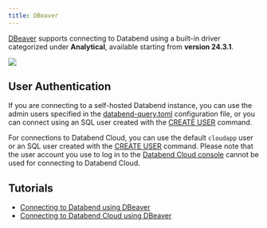 ```yaml
---
title: DBeaver
---
```


[DBeaver](https://dbeaver.com/) supports connecting to Databend using a built-in driver categorized under **Analytical**, available starting from **version 24.3.1**.

![](@site/static/img/connect/dbeaver.png)

## User Authentication

If you are connecting to a self-hosted Databend instance, you can use the admin users specified in the [databend-query.toml](https://github.com/databendlabs/databend/blob/main/scripts/distribution/configs/databend-query.toml) configuration file, or you can connect using an SQL user created with the [CREATE USER](/sql/sql-commands/ddl/user/user-create-user) command.

For connections to Databend Cloud, you can use the default `cloudapp` user or an SQL user created with the [CREATE USER](/sql/sql-commands/ddl/user/user-create-user) command. Please note that the user account you use to log in to the [Databend Cloud console](https://app.databend.com/) cannot be used for connecting to Databend Cloud.

## Tutorials

- [Connecting to Databend using DBeaver](/tutorials/connect/connect-to-databend-dbeaver)
- [Connecting to Databend Cloud using DBeaver](/tutorials/connect/connect-to-databendcloud-dbeaver)
